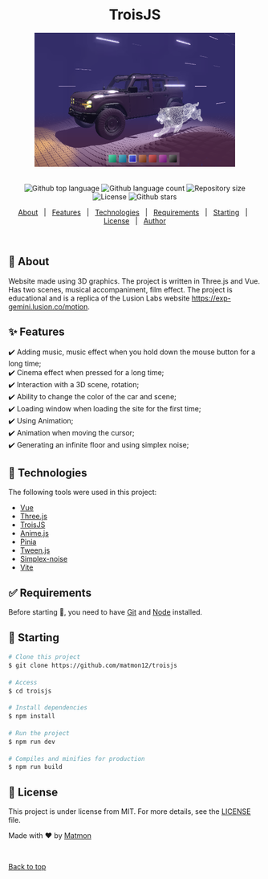 <h1 align="center">TroisJS</h1>
<div align="center" id="top">
<img src="./src/img/screen.png" alt="logo" style="max-width: 400px;">
</div>
&#xa0;


<p align="center">
  <img alt="Github top language" src="https://img.shields.io/github/languages/top/matmon12/troisjs?color=d3c442">

  <img alt="Github language count" src="https://img.shields.io/github/languages/count/matmon12/troisjs?color=d36449">

  <img alt="Repository size" src="https://img.shields.io/github/repo-size/matmon12/troisjs?color=4cc71e">

  <img alt="License" src="https://img.shields.io/github/license/matmon12/troisjs?color=56BEB8">

  <img alt="Github stars" src="https://img.shields.io/github/stars/matmon12/troisjs?color=56BEB8" />
</p>


<p align="center">
  <a href="#dart-about">About</a> &#xa0; | &#xa0; 
  <a href="#sparkles-features">Features</a> &#xa0; | &#xa0;
  <a href="#rocket-technologies">Technologies</a> &#xa0; | &#xa0;
  <a href="#white_check_mark-requirements">Requirements</a> &#xa0; | &#xa0;
  <a href="#checkered_flag-starting">Starting</a> &#xa0; | &#xa0;
  <a href="#memo-license">License</a> &#xa0; | &#xa0;
  <a href="https://github.com/matmon12" target="_blank">Author</a>
</p>

<br>

## :dart: About

Website made using 3D graphics. The project is written in Three.js and Vue. Has two scenes, musical accompaniment, film effect. The project is educational and is a replica of the Lusion Labs website https://exp-gemini.lusion.co/motion.

## :sparkles: Features

:heavy_check_mark: Adding music, music effect when you hold down the mouse button for a long time;\
:heavy_check_mark: Cinema effect when pressed for a long time;\
:heavy_check_mark: Interaction with a 3D scene, rotation;\
:heavy_check_mark: Ability to change the color of the car and scene;\
:heavy_check_mark: Loading window when loading the site for the first time;\
:heavy_check_mark: Using Animation;\
:heavy_check_mark: Animation when moving the cursor;\
:heavy_check_mark: Generating an infinite floor and using simplex noise;

## :rocket: Technologies

The following tools were used in this project:

- [Vue](https://vuejs.org/)
- [Three.js](https://threejs.org/)
- [TroisJS](https://troisjs.github.io/)
- [Anime.js](https://github.com/juliangarnier/anime/)
- [Pinia](https://pinia.vuejs.org/)
- [Tween.js](https://github.com/tweenjs/tween.js)
- [Simplex-noise](https://github.com/jwagner/simplex-noise.js)
- [Vite](https://vitejs.dev/)

## :white_check_mark: Requirements

Before starting :checkered_flag:, you need to have [Git](https://git-scm.com) and [Node](https://nodejs.org/en/) installed.

## :checkered_flag: Starting

```bash
# Clone this project
$ git clone https://github.com/matmon12/troisjs

# Access
$ cd troisjs

# Install dependencies
$ npm install

# Run the project
$ npm run dev

# Compiles and minifies for production
$ npm run build
```

## :memo: License

This project is under license from MIT. For more details, see the [LICENSE](LICENSE) file.

Made with :heart: by <a href="https://github.com/matmon12" target="_blank">Matmon</a>

&#xa0;

<a href="#top">Back to top</a>
